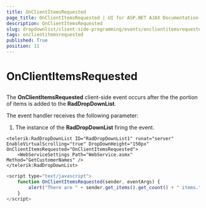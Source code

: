 ```yaml
---
title: OnClientItemsRequested
page_title: OnClientItemsRequested | UI for ASP.NET AJAX Documentation
description: OnClientItemsRequested
slug: dropdownlist/client-side-programming/events/onclientitemsrequested
tags: onclientitemsrequested
published: True
position: 11
---
```


# OnClientItemsRequested



## 

The **OnClientItemsRequested** client-side event occurs after the the portion of items is added to the **RadDropDownList**.

The event handler receives the following parameter:

1. The instance of the **RadDropDownList** firing the event.

````ASPNET
<telerik:RadDropDownList ID="RadDropDownList1" runat="server" EnableVirtualScrolling="true" DropDownHeight="150px" OnClientItemsRequested="OnClientItemsRequested">
    <WebServiceSettings Path="WebService.asmx" Method="GetCustomerNames" />
</telerik:RadDropDownList>
````



````JavaScript
<script type="text/javascript">
    function OnClientItemsRequested(sender, eventArgs) {
        alert("There are " + sender.get_items().get_count() + " items.");
    }
</script>
````


